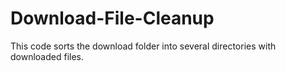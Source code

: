 # Download-File-Cleanup
This code sorts the download folder into several directories with downloaded files. 
